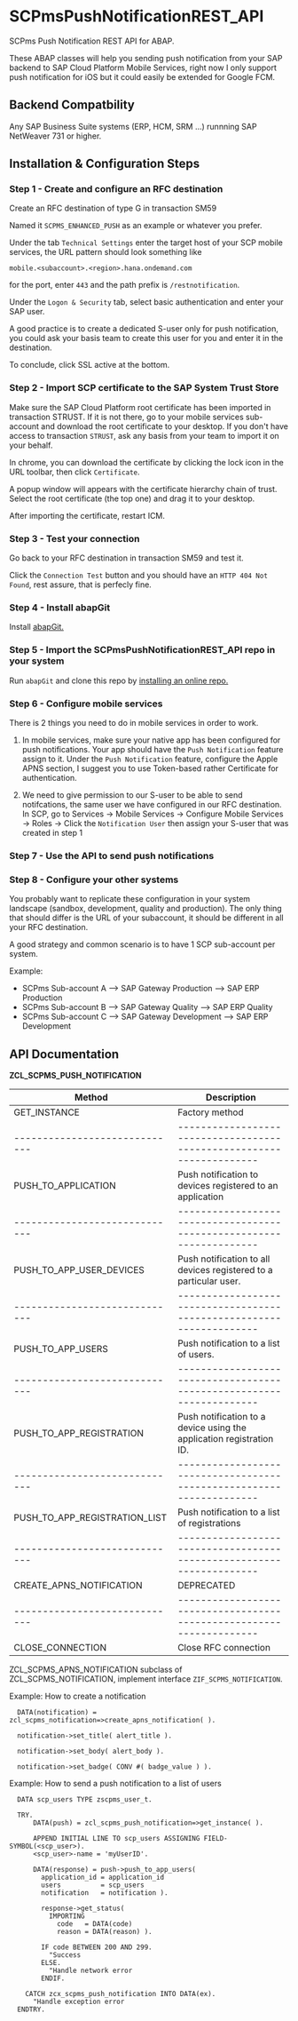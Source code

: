 # SCPmsPushNotificationREST_API
SCPms Push Notification REST API for ABAP.

These ABAP classes will help you sending push notification from your SAP backend to SAP Cloud Platform Mobile Services, right now I only support push notification for iOS but it could easily be extended for Google FCM. 

## Backend Compatbility

Any SAP Business Suite systems (ERP, HCM, SRM ...) runnning SAP NetWeaver 731 or higher.

## Installation & Configuration Steps

### Step 1 - Create and configure an RFC destination

Create an RFC destination of type G in transaction SM59

Named it `SCPMS_ENHANCED_PUSH` as an example or whatever you prefer.

Under the tab `Technical Settings` enter the target host of your SCP mobile services, the URL pattern should look something like

```
mobile.<subaccount>.<region>.hana.ondemand.com
```

for the port, enter `443` and the path prefix is `/restnotification`.

Under the `Logon & Security` tab, select basic authentication and enter your SAP user.

A good practice is to create a dedicated S-user only for push notification, you could ask your basis team to create this user for you and enter it in the destination.

To conclude, click SSL active at the bottom.

### Step 2 - Import SCP certificate to the SAP System Trust Store

Make sure the SAP Cloud Platform root certificate has been imported in transaction STRUST.
If it is not there, go to your mobile services sub-account and download the root certificate to your desktop. If you don't have access to transaction `STRUST`, ask any basis from your team to import it on your behalf.

In chrome, you can download the certificate by clicking the lock icon in the URL toolbar, then click `Certificate`.

A popup window will appears with the certificate hierarchy chain of trust. Select the root certificate (the top one) and drag it to your desktop.

After importing the certificate, restart ICM.

### Step 3 - Test your connection

Go back to your RFC destination in transaction SM59 and test it.

Click the `Connection Test` button and you should have an `HTTP 404 Not Found`, rest assure, that is perfecly fine.

### Step 4 - Install abapGit

Install [abapGit.](https://docs.abapgit.org/guide-install.html)

### Step 5 - Import the SCPmsPushNotificationREST_API repo in your system

Run `abapGit` and clone this repo by [installing an online repo.](https://docs.abapgit.org/guide-online-install.html)

### Step 6 - Configure mobile services

There is 2 things you need to do in mobile services in order to work.

1) In mobile services, make sure your native app has been configured for push notifications. Your app should have the `Push Notification` feature assign to it.
Under the `Push Notification` feature, configure the Apple APNS section, I suggest you to use Token-based rather Certificate for authentication.

1) We need to give permission to our S-user to be able to send notifcations, the same user we have configured in our RFC destination. In SCP, go to Services -> Mobile Services -> Configure Mobile Services -> Roles -> Click the `Notification User` then assign your S-user that was created in step 1

### Step 7 - Use the API to send push notifications

### Step 8 - Configure your other systems

You probably want to replicate these configuration in your system landscape (sandbox, development, quality and production).
The only thing that should differ is the URL of your subaccount, it should be different in all your RFC destination.

A good strategy and common scenario is to have 1 SCP sub-account per system.

Example:
- SCPms Sub-account A --> SAP Gateway Production --> SAP ERP Production
- SCPms Sub-account B --> SAP Gateway Quality --> SAP ERP Quality
- SCPms Sub-account C --> SAP Gateway Development --> SAP ERP Development

## API Documentation

**ZCL_SCPMS_PUSH_NOTIFICATION**

| Method                        | Description                                                          |
| ----------------------------- | -------------------------------------------------------------------- |
| GET_INSTANCE                  | Factory method                                                       |
| ----------------------------- | -------------------------------------------------------------------- |
| PUSH_TO_APPLICATION           | Push notification to devices registered to an application            |
| ----------------------------- | -------------------------------------------------------------------- |
| PUSH_TO_APP_USER_DEVICES      | Push notification to all devices registered to a particular user.    |
| ----------------------------- | -------------------------------------------------------------------- |
| PUSH_TO_APP_USERS             | Push notification to a list of users.                                |
| ----------------------------- | -------------------------------------------------------------------- |
| PUSH_TO_APP_REGISTRATION      | Push notification to a device using the application registration ID. |
| ----------------------------- | -------------------------------------------------------------------- |
| PUSH_TO_APP_REGISTRATION_LIST | Push notification to a list of registrations                         |
| ----------------------------- | -------------------------------------------------------------------- |
| CREATE_APNS_NOTIFICATION      | DEPRECATED                                                           |
| ----------------------------- | -------------------------------------------------------------------- |
| CLOSE_CONNECTION              | Close RFC connection                                                 |


ZCL_SCPMS_APNS_NOTIFICATION subclass of ZCL_SCPMS_NOTIFICATION, implement interface `ZIF_SCPMS_NOTIFICATION`.

Example: How to create a notification

  ```ABAP
    DATA(notification) = zcl_scpms_notification=>create_apns_notification( ).

    notification->set_title( alert_title ).

    notification->set_body( alert_body ).

    notification->set_badge( CONV #( badge_value ) ).
  ```

Example: How to send a push notification to a list of users
```ABAP
  DATA scp_users TYPE zscpms_user_t.

  TRY.
      DATA(push) = zcl_scpms_push_notification=>get_instance( ).

      APPEND INITIAL LINE TO scp_users ASSIGNING FIELD-SYMBOL(<scp_user>).
      <scp_user>-name = 'myUserID'.

      DATA(response) = push->push_to_app_users(
        application_id = application_id
        users          = scp_users
        notification   = notification ).

        response->get_status(
          IMPORTING
            code   = DATA(code)
            reason = DATA(reason) ).

        IF code BETWEEN 200 AND 299.
          "Success  
        ELSE.
          "Handle network error  
        ENDIF.

    CATCH zcx_scpms_push_notification INTO DATA(ex).
      "Handle exception error
  ENDTRY.
```